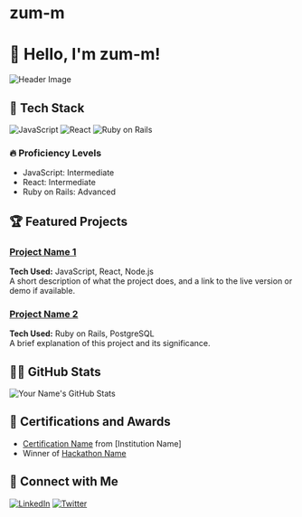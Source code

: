 # zum-m
# 👋 Hello, I'm zum-m!

![Header Image](https://yourimageurl.com/header.png)

## 🔧 Tech Stack

![JavaScript](https://img.shields.io/badge/-JavaScript-F7DF1E?style=flat-square&logo=javascript&logoColor=white)
![React](https://img.shields.io/badge/-React-61DAFB?style=flat-square&logo=react&logoColor=white)
![Ruby on Rails](https://img.shields.io/badge/-Ruby_on_Rails-CC0000?style=flat-square&logo=ruby-on-rails&logoColor=white)

<!-- Add more badges for your tech stack -->

### 🔥 Proficiency Levels
- JavaScript: Intermediate
- React: Intermediate
- Ruby on Rails: Advanced

## 🏆 Featured Projects

### [Project Name 1](https://github.com/username/project1)
**Tech Used:** JavaScript, React, Node.js  
A short description of what the project does, and a link to the live version or demo if available.

### [Project Name 2](https://github.com/username/project2)
**Tech Used:** Ruby on Rails, PostgreSQL  
A brief explanation of this project and its significance.

<!-- Add more projects -->

## 👨‍💻 GitHub Stats

![Your Name's GitHub Stats](https://github-readme-stats.vercel.app/api?username=zum-m&show_icons=true&theme=radical)

## 🏅 Certifications and Awards
- [Certification Name](https://linktocertification.com) from [Institution Name]  
- Winner of [Hackathon Name](https://hackathonlink.com)

## 🔗 Connect with Me
[![LinkedIn](https://img.shields.io/badge/-LinkedIn-0077B5?style=flat-square&logo=linkedin)](https://linkedin.com/in/yourusername)
[![Twitter](https://img.shields.io/badge/-Twitter-1DA1F2?style=flat-square&logo=twitter&logoColor=white)](https://twitter.com/yourusername)

